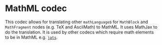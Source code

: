 # MathML codec

This codec allows for translating other `mathLanguage`s for `MathBlock` and `MathFragment` nodes (e.g. TeX and AsciiMath) to MathML. It uses MathJax to do the translation. It is used by other codecs which require math elements to be in MathML e.g. [`jats`](../jats).
